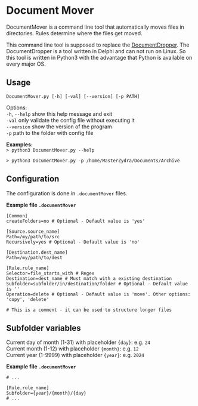 # Document Mover
DocumentMover is a command line tool that automatically moves files in directories. Rules determine where the files get moved.

This command line tool is supposed to replace the [DocumentDropper](https://github.com/MasterZydra/DocumentDropper). The DocumentDropper is a tool written in Delphi and can not run on Linux. So this tool is written in Python3 with the advantage that Python is available on every major OS.

## Usage
`DocumentMover.py [-h] [-val] [--version] [-p PATH]`

Options:  
`-h`, `--help` show this help message and exit  
`-val` only validate the config file without executing it  
`--version` show the version of the program  
`-p` path to the folder with config file

**Examples:**  
`> python3 DocumentMover.py --help`

`> python3 DocumentMover.py -p /home/MasterZydra/Documents/Archive`

## Configuration
The configuration is done in `.documentMover` files.

**Example file `.documentMover`**
```EditorConfig
[Common]
createFolders=no # Optional - Default value is 'yes'

[Source.source_name]
Path=/my/path/to/src
Recursively=yes # Optional - Default value is 'no'

[Destination.dest_name]
Path=/my/path/to/dest

[Rule.rule_name]
Selector=file_starts_with # Regex
Destination=dest_name # Must match with a existing destination
Subfolder=subfolder/in/destination/folder # Optional - Default value is ''
Operation=delete # Optional - Default value is 'move'. Other options: 'copy', 'delete'

# This is a comment - it can be used to structure longer files
```

## Subfolder variables

Current day of month (1-31) with placeholder `{day}`: e.g. `24`  
Current month (1-12) with placeholder `{month}`: e.g. `12`  
Current year (1-9999) with placeholder `{year}`: e.g. `2024`

**Example file `.documentMover`**
```EditorConfig
# ...

[Rule.rule_name]
Subfolder={year}/{month}/{day}
# ...
```

